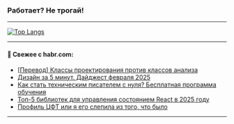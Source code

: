 ### Работает? Не трогай!

---
<!--
#### 🛠️ Technical stack:

![Java](https://img.shields.io/badge/Java-informational?logo=Oracle&style=flat&logoColor=white&color=FF4500)
![Kotlin](https://img.shields.io/badge/Kotlin-informational?logo=Kotlin&style=flat&logoColor=white&color=774D97)
![TS](https://img.shields.io/badge/TypeScript-informational?logo=typeScript&style=flat&logoColor=black&color=017acc)
![Python](https://img.shields.io/badge/Python-informational?logo=Python&style=flat&logoColor=black&color=ffdd54) <br>
![Spring](https://img.shields.io/badge/Spring-informational?logo=Spring&style=flat&logoColor=white&color=6DB33F) 
![SpringBoot](https://img.shields.io/badge/SpringBoot-informational?logo=SpringBoot&style=flat&logoColor=white&color=6DB33F)
![Nest](https://img.shields.io/badge/NestJS-informational?logo=NestJS&style=flat&logoColor=white&color=E0234E) 
![NodeJS](https://img.shields.io/badge/NodeJS-informational?logo=node.js&style=flat&logoColor=white&color=70A760)<br>
![PostgreSQL](https://img.shields.io/badge/PostgreSQL-informational?logo=PostgreSQL&style=flat&logoColor=white&color=DAA520)
![MongoDB](https://img.shields.io/badge/MongoDB-informational?logo=MongoDB&style=flat&logoColor=white&color=870000)
![Apache](https://img.shields.io/badge/Apache-informational?logo=apache&style=flat&logoColor=white&color=f74e28)

___ 
-->

<!--- #### 🛠️ : --->

[![Top Langs](https://github-readme-stats-82jvfl3w3-advtsettinggmailcoms-projects.vercel.app/api/top-langs/?username=zloylis&langs_count=10&hide_title=true&title_color=e6edf3&size_weight=0.5&count_weight=0.5&layout=compact&hide_progress=true&hide_border=true&theme=dracula)](https://github.com/zloylis)

<!---


####  :octocat:&nbsp;&nbsp; Статистика:

![GitHub stats](https://github-readme-stats-u2qms2cxw-advtsettinggmailcoms-projects.vercel.app/api?username=zloylis&show_icons=true&hide_border=true&theme=dracula&title_color=e6edf3&include_all_commits=true&count_private=true&hide_rank=false&hide_title=true&rank_icon=github)
-->
---

#### 💬 Свежее с habr.com:

<!-- BLOG-POST-LIST:START -->
- [[Перевод] Классы проектирования против классов анализа](https://habr.com/ru/articles/885906/?utm_source=habrahabr&utm_medium=rss&utm_campaign=885906)
- [Дизайн за 5 минут. Дайджест февраля 2025](https://habr.com/ru/companies/garage8/articles/885904/?utm_source=habrahabr&utm_medium=rss&utm_campaign=885904)
- [Как стать техническим писателем с нуля? Бесплатная программа обучения](https://habr.com/ru/articles/885676/?utm_source=habrahabr&utm_medium=rss&utm_campaign=885676)
- [Топ-5 библиотек для управления состоянием React в 2025 году](https://habr.com/ru/companies/ibs/articles/885868/?utm_source=habrahabr&utm_medium=rss&utm_campaign=885868)
- [Профиль ЦФТ или я его слепила из того, что было](https://habr.com/ru/companies/otpbank/articles/885874/?utm_source=habrahabr&utm_medium=rss&utm_campaign=885874)
<!-- BLOG-POST-LIST:END -->

---
